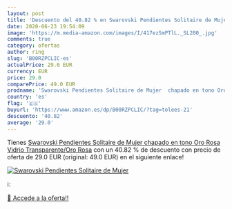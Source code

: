 ```yaml
---
layout: post
title: 'Descuento del 40.82 % en Swarovski Pendientes Solitaire de Mujer '
date: 2020-06-23 19:54:09
image: 'https://m.media-amazon.com/images/I/417ezSmPTlL._SL200_.jpg'
comments: true
category: ofertas
author: ring
slug: 'B00RZPCLIC-es'
actualPrice: 29.0 EUR
currency: EUR
price: 29.0
comparePrice: 49.0 EUR
prodname: 'Swarovski Pendientes Solitaire de Mujer  chapado en tono Oro Rosa  Vidrio  Transparente/Oro Rosa'
country: 'es'
flag: '🇪🇸'
buyurl: 'https://www.amazon.es/dp/B00RZPCLIC/?tag=tolees-21'
descuento: '40.82'
average: '29.0'
---
```


Tienes [Swarovski Pendientes Solitaire de Mujer  chapado en tono Oro Rosa  Vidrio  Transparente/Oro Rosa](https://www.amazon.es/dp/B00RZPCLIC/?tag=tolees-21) con un 40.82 % de descuento con precio de oferta de 29.0 EUR (original: 49.0 EUR) en el siguiente enlace!

[![Swarovski Pendientes Solitaire de Mujer ](https://m.media-amazon.com/images/I/417ezSmPTlL._SL200_.jpg)](https://www.amazon.es/dp/B00RZPCLIC/?tag=tolees-21)

ℹ️:


[🛒 Accede a la oferta!!](https://www.amazon.es/dp/B00RZPCLIC/?tag=tolees-21)
